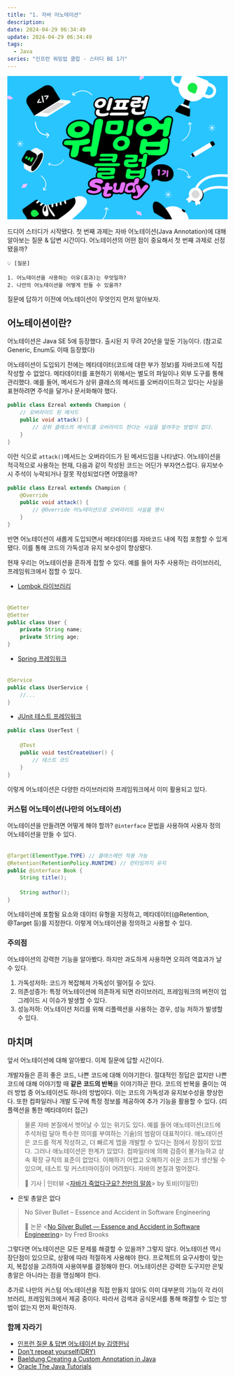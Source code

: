 ```yaml
---
title: "1. 자바 어노테이션"
description:
date: 2024-04-29 06:34:49
update: 2024-04-29 06:34:49
tags:
  - Java
series: "인프런 워밍업 클럽 - 스터디 BE 1기"
---
```


![인프런 워밍업 클럽 - 스터디 1기](../images/inflearn-warmup-club-study.png)

드디어 스터디가 시작됐다. 첫 번째 과제는 자바 어노테이션(Java Annotation)에 대해 알아보는 질문 & 답변 시간이다. 어노테이션의 어떤 점이 중요해서 첫 번째 과제로 선정됐을까?

```text 
💡 [질문] 

1. 어노테이션을 사용하는 이유(효과)는 무엇일까? 
2. 나만의 어노테이션을 어떻게 만들 수 있을까? 

``` 

질문에 답하기 이전에 어노테이션이 무엇인지 먼저 알아보자.

## 어노테이션이란?

어노테이션은 Java SE 5에 등장했다. 출시된 지 무려 20년을 앞둔 기능이다. (참고로 Generic, Enum도 이때 등장했다)

어노테이션이 도입되기 전에는 메타데이터(코드에 대한 부가 정보)를 자바코드에 직접 작성할 수 없었다. 메타데이터를 표현하기 위해서는 별도의 파일이나 외부 도구를 통해 관리했다. 예를 들어,
메서드가 상위 클래스의 메서드를 오버라이드하고 있다는 사실을 표현하려면 주석을 달거나 문서화해야 했다.

```java 
public class Ezreal extends Champion {
    // 오버라이드 된 메서드 
    public void attack() {
        // 상위 클래스의 메서드를 오버라이드 한다는 사실을 알려주는 방법이 없다. 
    }
} 
``` 

이런 식으로 `attack()`메서드는 오버라이드가 된 메서드임을 나타냈다. 어노테이션을 적극적으로 사용하는 현재, 다음과 같이 작성된 코드는 어딘가 부자연스럽다. 유지보수 시 주석이 누락되거나 잘못 작성되었다면
어땠을까?

```java 
public class Ezreal extends Champion {
    @Override
    public void attack() {
        // @Override 어노테이션으로 오버라이드 사실을 명시 
    }
} 
``` 

반면 어노테이션이 새롭게 도입되면서 메타데이터를 자바코드 내에 직접 포함할 수 있게 됐다. 이를 통해 코드의 가독성과 유지 보수성이 향상됐다.

현재 우리는 어노테이션을 흔하게 접할 수 있다. 예를 들어 자주 사용하는 라이브러리, 프레임워크에서 접할 수 있다.

- [Lombok 라이브러리](https://projectlombok.org/)

```java 

@Getter
@Setter
public class User {
    private String name;
    private String age;
} 
``` 

- [Spring 프레임워크](https://docs.spring.io/spring-framework/reference/index.html)

```java 

@Service
public class UserService {
    //... 
} 
``` 

- [JUnit 테스트 프레임워크](https://junit.org/junit5/)

```java 
public class UserTest {

    @Test
    public void testCreateUser() {
        // 테스트 코드 
    }
} 
``` 

이렇게 어노테이션은 다양한 라이브러리와 프레임워크에서 이미 활용되고 있다.

### 커스텀 어노테이션(나만의 어노테이션)

어노테이션을 만들려면 어떻게 해야 할까? `@interface` 문법을 사용하여 사용자 정의 어노테이션을 만들 수 있다.

```java 

@Target(ElementType.TYPE) // 클래스에만 적용 가능 
@Retention(RetentionPolicy.RUNTIME) // 런타임까지 유지 
public @interface Book {
    String title();

    String author();
} 
``` 

어노테이션에 포함될 요소와 데이터 유형을 지정하고, 메타데이터(@Retention, @Target 등)를 지정한다. 이렇게 어노테이션을 정의하고 사용할 수 있다.

### 주의점

어노테이션의 강력한 기능을 알아봤다. 하지만 과도하게 사용하면 오히려 역효과가 날 수 있다.

1. 가독성저하: 코드가 복잡해져 가독성이 떨어질 수 있다.
2. 의존성증가: 특정 어노테이션에 의존하게 되면 라이브러리, 프레임워크의 버전이 업그레이드 시 이슈가 발생할 수 있다.
3. 성능저하: 어노테이션 처리를 위해 리플렉션을 사용하는 경우, 성능 저하가 발생할 수 있다.

## 마치며

앞서 어노테이션에 대해 알아봤다. 이제 질문에 답할 시간이다.

개발자들은 흔히 좋은 코드, 나쁜 코드에 대해 이야기한다. 절대적인 정답은 없지만 나쁜 코드에 대해 이야기할 때 **같은 코드의 반복**을 이야기하곤 한다.
코드의 반복을 줄이는 여러 방법 중 어노테이션도 하나의 방법이다. 이는 코드의 가독성과 유지보수성을 향상한다. 또한 컴파일러나 개발 도구에 특정 정보를 제공하여 추가 기능을 활용할 수 있다. (리플렉션을 통한
메타데이터 접근)

> 물론 자바 본질에서 벗어날 수 있는 위기도 있다. 예를 들어 애노테이션(코드에 주석처럼 달아 특수한 의미를 부여하는 기술)의 범람이 대표적이다. 애노테이션은 코드를 적게 작성하고, 더 빠르게 앱을 개발할 수
> 있다는 점에서 장점이 있었다.
> 그러나 애노테이션은 한계가 있었다. 컴파일러에 의해 검증이 불가능하고 상속 확장 규칙의 표준이 없었다. 이해하기 어렵고 오해하기 쉬운 코드가 생산될 수 있으며, 테스트 및 커스터마이징이 어려웠다. 자바의 본질과
> 멀어졌다.
>
> 📝 기사 | 인터뷰 <[자바가 죽었다구요? 천만의 말씀](https://byline.network/2017/08/31-3/)> by 토비(이일민)

- 은빛 총알은 없다

> No Silver Bullet – Essence and Accident in Software Engineering
>
> 📝
> 논문 <[No Silver Bullet — Essence and Accident in Software Engineering](https://ko.wikipedia.org/wiki/%EC%9D%80%EB%B9%9B_%EC%B4%9D%EC%95%8C%EC%9D%80_%EC%97%86%EB%8B%A4)>
> by Fred Brooks

그렇다면 어노테이션은 모든 문제를 해결할 수 있을까? 그렇지 않다. 어노테이션 역시 장단점이 있으므로, 상황에 따라 적절하게 사용해야 한다. 프로젝트의 요구사항이 맞는지, 복잡성을 고려하여 사용여부를 결정해야 한다.
어노테이션은 강력한 도구지만 은빛 총알은 아니라는 점을 명심해야 한다.

추가로 나만의 커스텀 어노테이션을 직접 만들지 않아도 이미 대부분의 기능이 각 라이브러리, 프레임워크에서 제공 중이다. 따라서 검색과 공식문서를 통해 해결할 수 있는 방법이 없는지 먼저 확인하자.

### 함께 자라기

- [인프런 질문 & 답변 어노테이션 by 김영한님](https://www.inflearn.com/questions/91272/comment/78583)
- [Don't repeat yourself(DRY)](https://en.wikipedia.org/wiki/Don%27t_repeat_yourself)
- [Baeldung Creating a Custom Annotation in Java](https://www.baeldung.com/java-custom-annotation)
- [Oracle The Java Tutorials](https://docs.oracle.com/javase/tutorial/java/annotations/)
